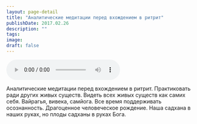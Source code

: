 ```yaml
---
layout: page-detail
title: "Аналитические медитации перед вхождением в ритрит"
publishDate: 2017.02.26
description: ""
tags:
image:
draft: false
---
```


<audio title="2017.02.26 - Аналитические медитации перед вхождением в ритрит.mp3" src="https://filer-api.advayta.org/v1.0/public/files/73885" controls=""></audio>

 Аналитические медитации перед вхождением в ритрит. Практиковать ради других живых существ. Видеть всех живых существ как самих себя. Вайрагья, вивека, самйога. Все время поддерживать осознанность. Драгоценное человеческое рождение. Наша садхана в наших руках, но плоды садханы в руках Бога. 

  
